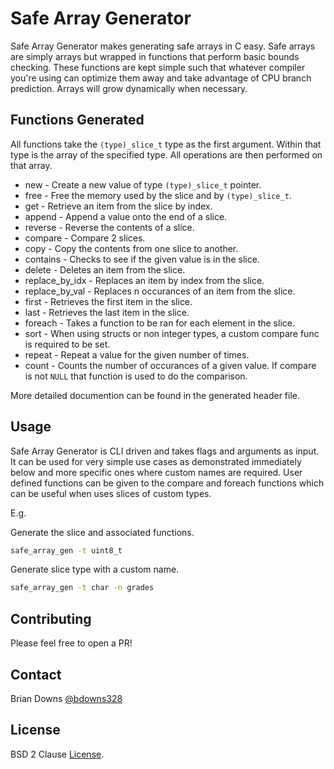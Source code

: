 # Safe Array Generator

Safe Array Generator makes generating safe arrays in C easy. Safe arrays are simply arrays but wrapped in functions that perform basic bounds checking. These functions are kept simple such that whatever compiler you're using can optimize them away and take advantage of CPU branch prediction. Arrays will grow dynamically when necessary.

## Functions Generated

All functions take the `(type)_slice_t` type as the first argument. Within that type is the array of the specified type. All operations are then performed on that array.

* new - Create a new value of type `(type)_slice_t` pointer.
* free - Free the memory used by the slice and by `(type)_slice_t`.
* get - Retrieve an item from the slice by index.
* append - Append a value onto the end of a slice.
* reverse - Reverse the contents of a slice.
* compare - Compare 2 slices.
* copy - Copy the contents from one slice to another.
* contains - Checks to see if the given value is in the slice.
* delete - Deletes an item from the slice.
* replace_by_idx - Replaces an item by index from the slice.
* replace_by_val - Replaces n occurances of an item from the slice.
* first - Retrieves the first item in the slice.
* last - Retrieves the last item in the slice.
* foreach - Takes a function to be ran for each element in the slice.
* sort - When using structs or non integer types, a custom compare func is required to be set.
* repeat - Repeat a value for the given number of times.
* count - Counts the number of occurances of a given value. If compare is not `NULL` that function is used to do the comparison.

More detailed documention can be found in the generated header file.

## Usage

Safe Array Generator is CLI driven and takes flags and arguments as input. It can be used for very simple use cases as demonstrated immediately below and more specific ones where custom names are required. User defined functions can be given to the compare and foreach functions which can be useful when uses slices of custom types. 

E.g.

Generate the slice and associated functions.

```sh
safe_array_gen -t uint8_t
```

Generate slice type with a custom name.

```sh
safe_array_gen -t char -n grades
```

## Contributing

Please feel free to open a PR!

## Contact

Brian Downs [@bdowns328](http://twitter.com/bdowns328)

## License

BSD 2 Clause [License](/LICENSE).
